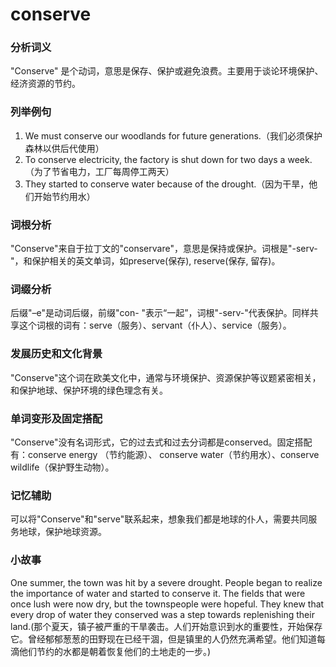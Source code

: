 # conserve

### 分析词义

  

"Conserve" 是个动词，意思是保存、保护或避免浪费。主要用于谈论环境保护、经济资源的节约。

  

### 列举例句

  

1.  We must conserve our woodlands for future generations.（我们必须保护森林以供后代使用）
2.  To conserve electricity, the factory is shut down for two days a week.（为了节省电力，工厂每周停工两天）
3.  They started to conserve water because of the drought.（因为干旱，他们开始节约用水）

  

### 词根分析

  

"Conserve"来自于拉丁文的"conservare"，意思是保持或保护。词根是"-serv-"，和保护相关的英文单词，如preserve(保存), reserve(保存, 留存)。

  

### 词缀分析

  

后缀"–e"是动词后缀，前缀"con- "表示“一起”，词根"-serv-"代表保护。同样共享这个词根的词有：serve（服务）、servant（仆人）、service（服务）。

  

### 发展历史和文化背景

  

"Conserve"这个词在欧美文化中，通常与环境保护、资源保护等议题紧密相关，和保护地球、保护环境的绿色理念有关。

  

### 单词变形及固定搭配

  

"Conserve"没有名词形式，它的过去式和过去分词都是conserved。固定搭配有：conserve energy （节约能源）、 conserve water（节约用水）、conserve wildlife（保护野生动物）。

  

### 记忆辅助

  

可以将"Conserve"和"serve"联系起来，想象我们都是地球的仆人，需要共同服务地球，保护地球资源。

  

### 小故事

  

One summer, the town was hit by a severe drought. People began to realize the importance of water and started to conserve it. The fields that were once lush were now dry, but the townspeople were hopeful. They knew that every drop of water they conserved was a step towards replenishing their land.(那个夏天，镇子被严重的干旱袭击。人们开始意识到水的重要性，开始保存它。曾经郁郁葱葱的田野现在已经干涸，但是镇里的人仍然充满希望。他们知道每滴他们节约的水都是朝着恢复他们的土地走的一步。)
